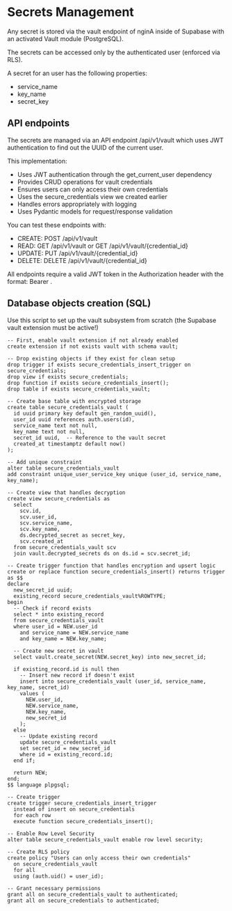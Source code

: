 # Secrets Management
Any secret is stored via the vault endpoint of nginA inside of Supabase with an activated Vault module (PostgreSQL).

The secrets can be accessed only by the authenticated user (enforced via RLS). 

A secret for an user has the following properties:
* service_name
* key_name
* secret_key

## API endpoints
The secrets are managed via an API endpoint /api/v1/vault which uses JWT authentication to find out the UUID of the current user.

This implementation:
* Uses JWT authentication through the get_current_user dependency
* Provides CRUD operations for vault credentials
* Ensures users can only access their own credentials
* Uses the secure_credentials view we created earlier
* Handles errors appropriately with logging
* Uses Pydantic models for request/response validation

You can test these endpoints with:

* CREATE: POST /api/v1/vault
* READ: GET /api/v1/vault or GET /api/v1/vault/{credential_id}
* UPDATE: PUT /api/v1/vault/{credential_id}
* DELETE: DELETE /api/v1/vault/{credential_id}

All endpoints require a valid JWT token in the Authorization header with the format: Bearer <token>.

## Database objects creation (SQL)
Use this script to set up the vault subsystem from scratch (the Supabase vault extension must be active!)
```
-- First, enable vault extension if not already enabled
create extension if not exists vault with schema vault;

-- Drop existing objects if they exist for clean setup
drop trigger if exists secure_credentials_insert_trigger on secure_credentials;
drop view if exists secure_credentials;
drop function if exists secure_credentials_insert();
drop table if exists secure_credentials_vault;

-- Create base table with encrypted storage
create table secure_credentials_vault (
  id uuid primary key default gen_random_uuid(),
  user_id uuid references auth.users(id),
  service_name text not null,
  key_name text not null,
  secret_id uuid,  -- Reference to the vault secret
  created_at timestamptz default now()
);

-- Add unique constraint
alter table secure_credentials_vault 
add constraint unique_user_service_key unique (user_id, service_name, key_name);

-- Create view that handles decryption
create view secure_credentials as
  select 
    scv.id,
    scv.user_id,
    scv.service_name,
    scv.key_name,
    ds.decrypted_secret as secret_key,
    scv.created_at
  from secure_credentials_vault scv
  join vault.decrypted_secrets ds on ds.id = scv.secret_id;

-- Create trigger function that handles encryption and upsert logic
create or replace function secure_credentials_insert() returns trigger as $$
declare
  new_secret_id uuid;
  existing_record secure_credentials_vault%ROWTYPE;
begin
  -- Check if record exists
  select * into existing_record 
  from secure_credentials_vault 
  where user_id = NEW.user_id 
    and service_name = NEW.service_name 
    and key_name = NEW.key_name;

  -- Create new secret in vault
  select vault.create_secret(NEW.secret_key) into new_secret_id;

  if existing_record.id is null then
    -- Insert new record if doesn't exist
    insert into secure_credentials_vault (user_id, service_name, key_name, secret_id)
    values (
      NEW.user_id,
      NEW.service_name,
      NEW.key_name,
      new_secret_id
    );
  else
    -- Update existing record
    update secure_credentials_vault 
    set secret_id = new_secret_id
    where id = existing_record.id;
  end if;

  return NEW;
end;
$$ language plpgsql;

-- Create trigger
create trigger secure_credentials_insert_trigger
  instead of insert on secure_credentials
  for each row
  execute function secure_credentials_insert();

-- Enable Row Level Security
alter table secure_credentials_vault enable row level security;

-- Create RLS policy
create policy "Users can only access their own credentials"
  on secure_credentials_vault
  for all
  using (auth.uid() = user_id);

-- Grant necessary permissions
grant all on secure_credentials_vault to authenticated;
grant all on secure_credentials to authenticated;
```